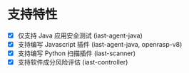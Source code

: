 # 支持特性

- [x] 仅支持 Java 应用安全测试 (iast-agent-java)
- [x] 支持编写 Javascript 插件 (iast-agent-java, openrasp-v8)
- [x] 支持编写 Python 扫描插件 (iast-scanner)
- [x] 支持软件成分风险评估 (iast-controller)
